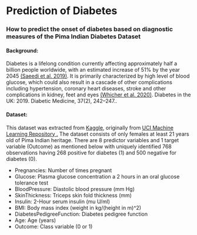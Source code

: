 # Prediction of Diabetes 

### How to predict the onset of diabetes based on diagnostic measures of the Pima Indian Diabetes Dataset

#### Background:
Diabetes is a lifelong condition currently affecting approximately half a billion people worldwide, with an estimated increase of 51% by the year 2045 [(Saeedi et al. 2019)](https://pubmed.ncbi.nlm.nih.gov/31518657/). It is primarily characterized by high level of blood glucose, which could also result in a cascade of other complications including hypertension, coronary heart diseases, stroke and other complications in kidney, feet and eyes [(Whicher et al. 2020)](https://onlinelibrary.wiley.com/doi/abs/10.1111/dme.14225). Diabetes in the UK: 2019. Diabetic Medicine, 37(2), 242–247..

#### Dataset:
This dataset was extracted from [Kaggle](https://www.kaggle.com/uciml/pima-indians-diabetes-database), originally from [UCI Machine Learning Repository .](http://archive.ics.uci.edu/ml)
The dataset consists of only females at least 21 years old of Pima Indian heritage.
There are 8 predictor variables and 1 target variable (Outcome) as mentioned below with uniquely identified 768 observations having 268 positive for diabetes (1) and 500 negative for diabetes (0).

- Pregnancies: Number of times pregnant
- Glucose: Plasma glucose concentration a 2 hours in an oral glucose tolerance test
- BloodPressure: Diastolic blood pressure (mm Hg)
- SkinThickness: Triceps skin fold thickness (mm)
- Insulin: 2-Hour serum insulin (mu U/ml)
- BMI: Body mass index (weight in kg/(height in m)^2)
- DiabetesPedigreeFunction: Diabetes pedigree function
- Age: Age (years)
- Outcome: Class variable (0 or 1)

